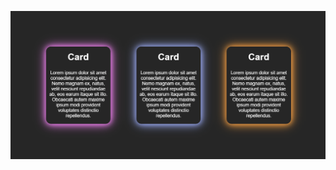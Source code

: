 ![div resiyo](https://github.com/vikashkmaurya/Div-Resiyo/blob/main/Screenshot%202024-11-18%20222955.png)
